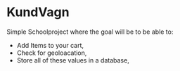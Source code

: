 # KundVagn

Simple Schoolproject where the goal will be to be able to:
- Add Items to your cart,
- Check for geoloacation,
- Store all of these values in a database,
